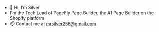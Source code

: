 - 👋 Hi, I’m Silver
- I'm the Tech Lead of PageFly Page Builder, the #1 Page Builder on the Shopify platform
- 📫 Contact me at mrsilver256@gmail.com

<!---
mrsilver256/mrsilver256 is a ✨ special ✨ repository because its `README.md` (this file) appears on your GitHub profile.
You can click the Preview link to take a look at your changes.
--->
